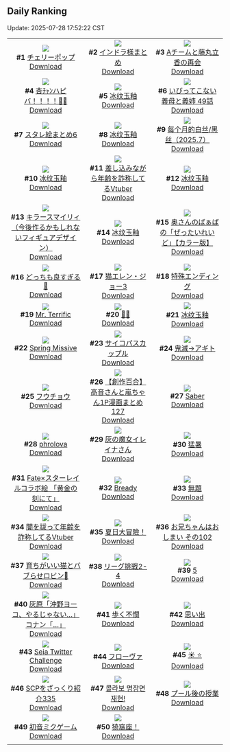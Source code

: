## Daily Ranking
Update: 2025-07-28 17:52:22 CST

|      |      |      |
| :----: | :----: | :----: |
| ![](https://i.pixiv.re/c/240x480/img-master/img/2025/07/27/00/00/25/133150988_p0_master1200.jpg)<br>**#1** [チェリーポップ](https://www.pixiv.net/artworks/133150988)<br>[Download](https://i.pixiv.re/img-original/img/2025/07/27/00/00/25/133150988_p0.jpg) | ![](https://i.pixiv.re/c/240x480/img-master/img/2025/07/26/19/50/01/133140011_p0_master1200.jpg)<br>**#2** [インドラ様まとめ](https://www.pixiv.net/artworks/133140011)<br>[Download](https://i.pixiv.re/img-original/img/2025/07/26/19/50/01/133140011_p0.jpg) | ![](https://i.pixiv.re/c/240x480/img-master/img/2025/07/26/22/03/42/133145857_p0_master1200.jpg)<br>**#3** [Aチームと藤丸立香の再会](https://www.pixiv.net/artworks/133145857)<br>[Download](https://i.pixiv.re/img-original/img/2025/07/26/22/03/42/133145857_p0.jpg) |
| ![](https://i.pixiv.re/c/240x480/img-master/img/2025/07/26/00/00/17/133110869_p0_master1200.jpg)<br>**#4** [杏ﾁｬﾝハピバ！！！！🎂🎉](https://www.pixiv.net/artworks/133110869)<br>[Download](https://i.pixiv.re/img-original/img/2025/07/26/00/00/17/133110869_p0.jpg) | ![](https://i.pixiv.re/c/240x480/img-master/img/2025/07/26/00/05/27/133111522_p0_master1200.jpg)<br>**#5** [冰纹玉釉](https://www.pixiv.net/artworks/133111522)<br>[Download](https://i.pixiv.re/img-original/img/2025/07/26/00/05/27/133111522_p0.jpg) | ![](https://i.pixiv.re/c/240x480/img-master/img/2025/07/26/00/00/19/133110890_p0_master1200.jpg)<br>**#6** [いびってこない義母と義姉 49話](https://www.pixiv.net/artworks/133110890)<br>[Download](https://i.pixiv.re/img-original/img/2025/07/26/00/00/19/133110890_p0.jpg) |
| ![](https://i.pixiv.re/c/240x480/img-master/img/2025/07/27/02/39/02/133156199_p0_master1200.jpg)<br>**#7** [スタレ絵まとめ6](https://www.pixiv.net/artworks/133156199)<br>[Download](https://i.pixiv.re/img-original/img/2025/07/27/02/39/02/133156199_p0.jpg) | ![](https://i.pixiv.re/c/240x480/img-master/img/2025/07/26/00/02/42/133111346_p0_master1200.jpg)<br>**#8** [冰纹玉釉](https://www.pixiv.net/artworks/133111346)<br>[Download](https://i.pixiv.re/img-original/img/2025/07/26/00/02/42/133111346_p0.jpg) | ![](https://i.pixiv.re/c/240x480/img-master/img/2025/07/26/10/40/53/133124480_p0_master1200.jpg)<br>**#9** [每个月的白丝/黑丝（2025.7）](https://www.pixiv.net/artworks/133124480)<br>[Download](https://i.pixiv.re/img-original/img/2025/07/26/10/40/53/133124480_p0.jpg) |
| ![](https://i.pixiv.re/c/240x480/img-master/img/2025/07/26/00/04/38/133111476_p0_master1200.jpg)<br>**#10** [冰纹玉釉](https://www.pixiv.net/artworks/133111476)<br>[Download](https://i.pixiv.re/img-original/img/2025/07/26/00/04/38/133111476_p0.jpg) | ![](https://i.pixiv.re/c/240x480/img-master/img/2025/07/26/21/14/59/133143623_p0_master1200.jpg)<br>**#11** [差し込みながら年齢を詐称してるVtuber](https://www.pixiv.net/artworks/133143623)<br>[Download](https://i.pixiv.re/img-original/img/2025/07/26/21/14/59/133143623_p0.png) | ![](https://i.pixiv.re/c/240x480/img-master/img/2025/07/26/00/01/12/133111150_p0_master1200.jpg)<br>**#12** [冰纹玉釉](https://www.pixiv.net/artworks/133111150)<br>[Download](https://i.pixiv.re/img-original/img/2025/07/26/00/01/12/133111150_p0.jpg) |
| ![](https://i.pixiv.re/c/240x480/img-master/img/2025/07/27/00/00/18/133150942_p0_master1200.jpg)<br>**#13** [キラースマイリィ（今後作るかもしれないフィギュアデザイン）](https://www.pixiv.net/artworks/133150942)<br>[Download](https://i.pixiv.re/img-original/img/2025/07/27/00/00/18/133150942_p0.jpg) | ![](https://i.pixiv.re/c/240x480/img-master/img/2025/07/26/00/04/06/133111449_p0_master1200.jpg)<br>**#14** [冰纹玉釉](https://www.pixiv.net/artworks/133111449)<br>[Download](https://i.pixiv.re/img-original/img/2025/07/26/00/04/06/133111449_p0.jpg) | ![](https://i.pixiv.re/c/240x480/img-master/img/2025/07/26/00/00/23/133110927_p0_master1200.jpg)<br>**#15** [奥さんのばぁばの「ぜったいれいど」【カラー版】](https://www.pixiv.net/artworks/133110927)<br>[Download](https://i.pixiv.re/img-original/img/2025/07/26/00/00/23/133110927_p0.jpg) |
| ![](https://i.pixiv.re/c/240x480/img-master/img/2025/07/27/00/31/35/133152664_p0_master1200.jpg)<br>**#16** [どっちも良すぎる👙](https://www.pixiv.net/artworks/133152664)<br>[Download](https://i.pixiv.re/img-original/img/2025/07/27/00/31/35/133152664_p0.jpg) | ![](https://i.pixiv.re/c/240x480/img-master/img/2025/07/26/00/00/23/133110921_p0_master1200.jpg)<br>**#17** [猫エレン・ジョー3](https://www.pixiv.net/artworks/133110921)<br>[Download](https://i.pixiv.re/img-original/img/2025/07/26/00/00/23/133110921_p0.png) | ![](https://i.pixiv.re/c/240x480/img-master/img/2025/07/27/16/25/16/133174357_p0_master1200.jpg)<br>**#18** [特殊エンディング](https://www.pixiv.net/artworks/133174357)<br>[Download](https://i.pixiv.re/img-original/img/2025/07/27/16/25/16/133174357_p0.jpg) |
| ![](https://i.pixiv.re/c/240x480/img-master/img/2025/07/26/00/17/17/133112055_p0_master1200.jpg)<br>**#19** [Mr. Terrific](https://www.pixiv.net/artworks/133112055)<br>[Download](https://i.pixiv.re/img-original/img/2025/07/26/00/17/17/133112055_p0.jpg) | ![](https://i.pixiv.re/c/240x480/img-master/img/2025/07/26/00/00/08/133110788_p0_master1200.jpg)<br>**#20** [🌊✨](https://www.pixiv.net/artworks/133110788)<br>[Download](https://i.pixiv.re/img-original/img/2025/07/26/00/00/08/133110788_p0.png) | ![](https://i.pixiv.re/c/240x480/img-master/img/2025/07/26/00/03/31/133111418_p0_master1200.jpg)<br>**#21** [冰纹玉釉](https://www.pixiv.net/artworks/133111418)<br>[Download](https://i.pixiv.re/img-original/img/2025/07/26/00/03/31/133111418_p0.jpg) |
| ![](https://i.pixiv.re/c/240x480/img-master/img/2025/07/27/02/17/35/133154058_p0_master1200.jpg)<br>**#22** [Spring Missive](https://www.pixiv.net/artworks/133154058)<br>[Download](https://i.pixiv.re/img-original/img/2025/07/27/02/17/35/133154058_p0.png) | ![](https://i.pixiv.re/c/240x480/img-master/img/2025/07/27/07/20/43/133160651_p0_master1200.jpg)<br>**#23** [サイコパスカップル](https://www.pixiv.net/artworks/133160651)<br>[Download](https://i.pixiv.re/img-original/img/2025/07/27/07/20/43/133160651_p0.jpg) | ![](https://i.pixiv.re/c/240x480/img-master/img/2025/07/26/20/56/37/133142689_p0_master1200.jpg)<br>**#24** [鬼滅→アギト](https://www.pixiv.net/artworks/133142689)<br>[Download](https://i.pixiv.re/img-original/img/2025/07/26/20/56/37/133142689_p0.png) |
| ![](https://i.pixiv.re/c/240x480/img-master/img/2025/07/26/00/00/05/133110765_p0_master1200.jpg)<br>**#25** [フウチョウ](https://www.pixiv.net/artworks/133110765)<br>[Download](https://i.pixiv.re/img-original/img/2025/07/26/00/00/05/133110765_p0.jpg) | ![](https://i.pixiv.re/c/240x480/img-master/img/2025/07/27/01/10/13/133111117_p0_master1200.jpg)<br>**#26** [【創作百合】高音さんと嵐ちゃん1P漫画まとめ127](https://www.pixiv.net/artworks/133111117)<br>[Download](https://i.pixiv.re/img-original/img/2025/07/27/01/10/13/133111117_p0.jpg) | ![](https://i.pixiv.re/c/240x480/img-master/img/2025/07/27/00/00/22/133150972_p0_master1200.jpg)<br>**#27** [Saber](https://www.pixiv.net/artworks/133150972)<br>[Download](https://i.pixiv.re/img-original/img/2025/07/27/00/00/22/133150972_p0.jpg) |
| ![](https://i.pixiv.re/c/240x480/img-master/img/2025/07/26/22/23/51/133146725_p0_master1200.jpg)<br>**#28** [phrolova](https://www.pixiv.net/artworks/133146725)<br>[Download](https://i.pixiv.re/img-original/img/2025/07/26/22/23/51/133146725_p0.png) | ![](https://i.pixiv.re/c/240x480/img-master/img/2025/07/27/00/02/13/133151290_p0_master1200.jpg)<br>**#29** [灰の魔女イレイナさん](https://www.pixiv.net/artworks/133151290)<br>[Download](https://i.pixiv.re/img-original/img/2025/07/27/00/02/13/133151290_p0.png) | ![](https://i.pixiv.re/c/240x480/img-master/img/2025/07/27/11/45/41/133166348_p0_master1200.jpg)<br>**#30** [猛暑](https://www.pixiv.net/artworks/133166348)<br>[Download](https://i.pixiv.re/img-original/img/2025/07/27/11/45/41/133166348_p0.jpg) |
| ![](https://i.pixiv.re/c/240x480/img-master/img/2025/07/27/00/54/50/133153460_p0_master1200.jpg)<br>**#31** [Fate×スターレイルコラボ絵 「黄金の刻にて」](https://www.pixiv.net/artworks/133153460)<br>[Download](https://i.pixiv.re/img-original/img/2025/07/27/00/54/50/133153460_p0.jpg) | ![](https://i.pixiv.re/c/240x480/img-master/img/2025/07/26/01/17/59/133114219_p0_master1200.jpg)<br>**#32** [Bready](https://www.pixiv.net/artworks/133114219)<br>[Download](https://i.pixiv.re/img-original/img/2025/07/26/01/17/59/133114219_p0.png) | ![](https://i.pixiv.re/c/240x480/img-master/img/2025/07/26/00/53/40/133113400_p0_master1200.jpg)<br>**#33** [無題](https://www.pixiv.net/artworks/133113400)<br>[Download](https://i.pixiv.re/img-original/img/2025/07/26/00/53/40/133113400_p0.jpg) |
| ![](https://i.pixiv.re/c/240x480/img-master/img/2025/07/27/21/24/47/133185917_p0_master1200.jpg)<br>**#34** [闇を祓って年齢を詐称してるVtuber](https://www.pixiv.net/artworks/133185917)<br>[Download](https://i.pixiv.re/img-original/img/2025/07/27/21/24/47/133185917_p0.png) | ![](https://i.pixiv.re/c/240x480/img-master/img/2025/07/27/00/02/07/133151281_p0_master1200.jpg)<br>**#35** [夏日大冒險！](https://www.pixiv.net/artworks/133151281)<br>[Download](https://i.pixiv.re/img-original/img/2025/07/27/00/02/07/133151281_p0.png) | ![](https://i.pixiv.re/c/240x480/img-master/img/2025/07/26/15/42/58/133132082_p0_master1200.jpg)<br>**#36** [お兄ちゃんはおしまい その102](https://www.pixiv.net/artworks/133132082)<br>[Download](https://i.pixiv.re/img-original/img/2025/07/26/15/42/58/133132082_p0.jpg) |
| ![](https://i.pixiv.re/c/240x480/img-master/img/2025/07/26/18/27/18/133137159_p0_master1200.jpg)<br>**#37** [育ちがいい猫とバブらせロビン🍼](https://www.pixiv.net/artworks/133137159)<br>[Download](https://i.pixiv.re/img-original/img/2025/07/26/18/27/18/133137159_p0.png) | ![](https://i.pixiv.re/c/240x480/img-master/img/2025/07/26/22/02/43/133145799_p0_master1200.jpg)<br>**#38** [リーグ挑戦2-4](https://www.pixiv.net/artworks/133145799)<br>[Download](https://i.pixiv.re/img-original/img/2025/07/26/22/02/43/133145799_p0.png) | ![](https://i.pixiv.re/c/240x480/img-master/img/2025/07/26/19/33/31/133139444_p0_master1200.jpg)<br>**#39** [5](https://www.pixiv.net/artworks/133139444)<br>[Download](https://i.pixiv.re/img-original/img/2025/07/26/19/33/31/133139444_p0.jpg) |
| ![](https://i.pixiv.re/c/240x480/img-master/img/2025/07/26/18/15/33/133136831_p0_master1200.jpg)<br>**#40** [灰原「沖野ヨーコ、やるじゃない…」コナン「…」](https://www.pixiv.net/artworks/133136831)<br>[Download](https://i.pixiv.re/img-original/img/2025/07/26/18/15/33/133136831_p0.jpg) | ![](https://i.pixiv.re/c/240x480/img-master/img/2025/07/26/17/09/22/133134573_p0_master1200.jpg)<br>**#41** [歩く不憫](https://www.pixiv.net/artworks/133134573)<br>[Download](https://i.pixiv.re/img-original/img/2025/07/26/17/09/22/133134573_p0.png) | ![](https://i.pixiv.re/c/240x480/img-master/img/2025/07/26/22/21/59/133146663_p0_master1200.jpg)<br>**#42** [思い出](https://www.pixiv.net/artworks/133146663)<br>[Download](https://i.pixiv.re/img-original/img/2025/07/26/22/21/59/133146663_p0.png) |
| ![](https://i.pixiv.re/c/240x480/img-master/img/2025/07/26/02/12/39/133115636_p0_master1200.jpg)<br>**#43** [Seia Twitter Challenge](https://www.pixiv.net/artworks/133115636)<br>[Download](https://i.pixiv.re/img-original/img/2025/07/26/02/12/39/133115636_p0.png) | ![](https://i.pixiv.re/c/240x480/img-master/img/2025/07/26/13/28/10/133128693_p0_master1200.jpg)<br>**#44** [フローヴァ](https://www.pixiv.net/artworks/133128693)<br>[Download](https://i.pixiv.re/img-original/img/2025/07/26/13/28/10/133128693_p0.png) | ![](https://i.pixiv.re/c/240x480/img-master/img/2025/07/26/10/24/52/133124142_p0_master1200.jpg)<br>**#45** [☀️ ⭐](https://www.pixiv.net/artworks/133124142)<br>[Download](https://i.pixiv.re/img-original/img/2025/07/26/10/24/52/133124142_p0.png) |
| ![](https://i.pixiv.re/c/240x480/img-master/img/2025/07/26/21/00/24/133142950_p0_master1200.jpg)<br>**#46** [SCPをざっくり紹介335](https://www.pixiv.net/artworks/133142950)<br>[Download](https://i.pixiv.re/img-original/img/2025/07/26/21/00/24/133142950_p0.jpg) | ![](https://i.pixiv.re/c/240x480/img-master/img/2025/07/26/09/52/01/133123353_p0_master1200.jpg)<br>**#47** [콜라보 명장면 재현!](https://www.pixiv.net/artworks/133123353)<br>[Download](https://i.pixiv.re/img-original/img/2025/07/26/09/52/01/133123353_p0.png) | ![](https://i.pixiv.re/c/240x480/img-master/img/2025/07/27/00/00/15/133150908_p0_master1200.jpg)<br>**#48** [プール後の授業](https://www.pixiv.net/artworks/133150908)<br>[Download](https://i.pixiv.re/img-original/img/2025/07/27/00/00/15/133150908_p0.jpg) |
| ![](https://i.pixiv.re/c/240x480/img-master/img/2025/07/27/00/00/05/133150819_p0_master1200.jpg)<br>**#49** [初音ミクゲーム](https://www.pixiv.net/artworks/133150819)<br>[Download](https://i.pixiv.re/img-original/img/2025/07/27/00/00/05/133150819_p0.png) | ![](https://i.pixiv.re/c/240x480/img-master/img/2025/07/27/14/50/43/133171668_p0_master1200.jpg)<br>**#50** [猗窩座！](https://www.pixiv.net/artworks/133171668)<br>[Download](https://i.pixiv.re/img-original/img/2025/07/27/14/50/43/133171668_p0.png) |
|      |
